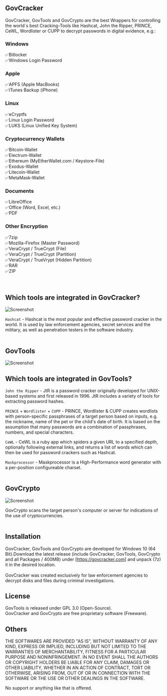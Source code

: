 
## GovCracker ##

GovCracker, GovTools and GovCrypto are the best Wrappers for controlling the world´s best Cracking-Tools like Hashcat, John the Ripper, 
PRINCE, CeWL, Wordlister or CUPP to decrypt passwords in digital evidence, e.g.:
<br>

### Windows <br>
:white_check_mark:Bitlocker<br>
:white_check_mark:Windows Login Password<br>

### Apple <br>
:white_check_mark:APFS (Apple MacBooks)<br>
:white_check_mark:iTunes Backup (iPhone)<br>

### Linux <br>
:white_check_mark:eCryptfs<br>
:white_check_mark:Linux Login Password<br>
:white_check_mark:LUKS (Linux Unified Key System)<br>

### Cryptocurrency Wallets <br>
:white_check_mark:Bitcoin-Wallet<br>
:white_check_mark:Electrum-Wallet<br>
:white_check_mark:Ethereum (MyEtherWallet.com / Keystore-File)<br>
:white_check_mark:Exodus-Wallet<br>
:white_check_mark:Litecoin-Wallet<br>
:white_check_mark:MetaMask-Wallet<br>

### Documents <br>
:white_check_mark:LibreOffice<br>
:white_check_mark:Office (Word, Excel, etc.)<br>
:white_check_mark:PDF<br>

### Other Encryption <br>
:white_check_mark:7zip<br>
:white_check_mark:Mozilla-Firefox (Master Password)<br>
:white_check_mark:VeraCrypt / TrueCrypt (File)<br>
:white_check_mark:VeraCrypt / TrueCrypt (Partition)<br>
:white_check_mark:VeraCrypt / TrueVrypt (Hidden Partition)<br>
:white_check_mark:RAR<br>
:white_check_mark:ZIP<br>
<br><br>

##  ##
## Which tools are integrated in GovCracker? ##

![Screenshot](https://user-images.githubusercontent.com/73139495/205282935-f60dfd72-de59-4cce-a8f8-4d9189313fe2.jpg)

`Hashcat` - Hashcat is the most popular and effective password cracker in the world. 
It is used by law enforcement agencies, secret services and the military, as well as penetration testers in the software industry.
<br><br>

##  ##
## GovTools ##

![Screenshot](https://user-images.githubusercontent.com/73139495/205282927-fc238c58-44c3-40d4-884b-234a15a6c95a.jpg)

## Which tools are integrated in GovTools? ## 
`John the Ripper` - JtR is a password cracker originally developed for UNIX-based 
systems and first released in 1996. JtR includes a variety of tools for extracting 
password hashes.<br>

`PRINCE` + `Wordlister` + `CUPP` - PRINCE, Wordlister & CUPP creates wordlists with person-specific
passphrases of a target person based on inputs, e.g. the nickname, name of the pet or the child's 
date of birth. It is based on the assumption that many passwords are a combination of passphrases, 
numbers, and special characters.<br>

`CeWL` - CeWL is a ruby app which spiders a given URL to a specified depth, optionally following 
external links, and returns a list of words which can then be used for password crackers such as Hashcat.<br>

`Maskprocessor` - Maskprocessor is a High-Performance word generator with a per-position configureable charset.
<br>
<br>

##  ##
## GovCrypto ##

![Screenshot](https://user-images.githubusercontent.com/73139495/205282948-ff67d331-bec6-458d-8c25-fb6d17d12614.jpg)

GovCrypto scans the target person's computer or server for indications of the use of 
cryptocurrencies.<br><br>

## Installation ##
GovCracker, GovTools and GovCrypto are developed for Windows 10 (64 Bit).Download the latest release 
(include GovCracker, GovTools, GovCrypto and all Packages / 400MB) under [https://govcracker.com] and unpack
(7z) it in the desired location. <br><br>
GovCracker was created exclusively for law enforcement agencies to decrypt 
disks and files during criminal investigations. 

## License ##
 
GovTools is released under GPL 3.0 (Open-Source).<br> 
GovCracker and GovCrypto are free proprietary software (Freeware).

## Others ##

THE SOFTWARES ARE PROVIDED "AS IS", WITHOUT WARRANTY OF ANY KIND, EXPRESS OR
IMPLIED, INCLUDING BUT NOT LIMITED TO THE WARRANTIES OF MERCHANTABILITY,
FITNESS FOR A PARTICULAR PURPOSE AND NONINFRINGEMENT. IN NO EVENT SHALL THE
AUTHORS OR COPYRIGHT HOLDERS BE LIABLE FOR ANY CLAIM, DAMAGES OR OTHER
LIABILITY, WHETHER IN AN ACTION OF CONTRACT, TORT OR OTHERWISE, ARISING FROM,
OUT OF OR IN CONNECTION WITH THE SOFTWARE OR THE USE OR OTHER DEALINGS IN THE
SOFTWARE.

No support or anything like that is offered.

